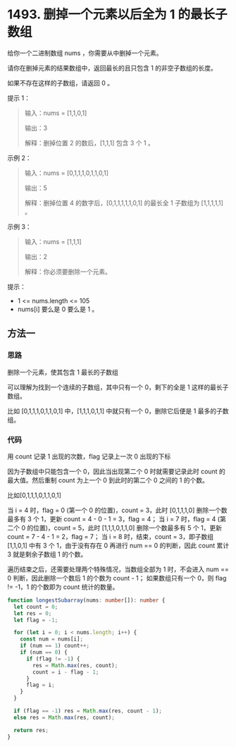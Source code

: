 # 1493. 删掉一个元素以后全为 1 的最长子数组

给你一个二进制数组 nums ，你需要从中删掉一个元素。

请你在删掉元素的结果数组中，返回最长的且只包含 1 的非空子数组的长度。

如果不存在这样的子数组，请返回 0 。

提示 1：

> 输入：nums = [1,1,0,1]
>
> 输出：3
>
> 解释：删掉位置 2 的数后，[1,1,1] 包含 3 个 1 。

示例 2：

> 输入：nums = [0,1,1,1,0,1,1,0,1]
>
> 输出：5
>
> 解释：删掉位置 4 的数字后，[0,1,1,1,1,1,0,1] 的最长全 1 子数组为 [1,1,1,1,1] 。

示例 3：

> 输入：nums = [1,1,1]
>
> 输出：2
>
> 解释：你必须要删除一个元素。

提示：

- 1 <= nums.length <= 105
- nums[i] 要么是 0 要么是 1 。

## 方法一

### 思路

删除一个元素，使其包含 1 最长的子数组

可以理解为找到一个连续的子数组，其中只有一个 0，剩下的全是 1 这样的最长子数组。

比如 [0,1,1,1,0,1,1,0,1] 中，[1,1,1,0,1,1] 中就只有一个 0，删除它后便是 1 最多的子数组。

### 代码

用 count 记录 1 出现的次数，flag 记录上一次 0 出现的下标

因为子数组中只能包含一个 0，因此当出现第二个 0 时就需要记录此时 count 的最大值。然后重制 count 为上一个 0 到此时的第二个 0 之间的 1 的个数。

比如[0,1,1,1,0,1,1,0,1]

当 i = 4 时，flag = 0 (第一个 0 的位置)，count = 3，此时 [0,1,1,1,0] 删除一个数最多有 3 个 1，更新 count = 4 - 0 - 1 = 3，flag = 4；
当 i = 7 时，flag = 4 (第二个 0 的位置)，count = 5，此时 [1,1,1,0,1,1,0] 删除一个数最多有 5 个 1，更新 count = 7 - 4 - 1 = 2，flag = 7；
当 i = 8 时，结束，count = 3，即子数组 [1,1,0,1] 中有 3 个 1，由于没有存在 0 再进行 num == 0 的判断，因此 count 累计 3 就是剩余子数组 1 的个数。

遍历结束之后，还需要处理两个特殊情况，当数组全部为 1 时，不会进入 num == 0 判断，因此删除一个数后 1 的个数为 count - 1；
如果数组只有一个 0，则 flag != -1，1 的个数即为 count 统计的数量。

```ts
function longestSubarray(nums: number[]): number {
  let count = 0;
  let res = 0;
  let flag = -1;

  for (let i = 0; i < nums.length; i++) {
    const num = nums[i];
    if (num == 1) count++;
    if (num == 0) {
      if (flag != -1) {
        res = Math.max(res, count);
        count = i - flag - 1;
      }
      flag = i;
    }
  }

  if (flag == -1) res = Math.max(res, count - 1);
  else res = Math.max(res, count);

  return res;
}
```
